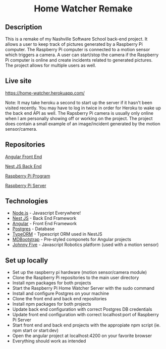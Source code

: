 # <p align="center">Home Watcher Remake</p>

## Description

This is a remake of my Nashville Software School back-end project.  It allows a user to keep track of pictures generated by a Raspberry Pi computer.  The Raspberry Pi computer is connected to a motion sensor which triggers a camera.  A user can start/stop the camera if the Raspberry Pi computer is online and create incidents related to generated pictures.  The project allows for multiple users as well.

## Live site
https://home-watcher.herokuapp.com/

Note: It may take heroku a second to start up the server if it hasn't been visited recently.  You may have to log in twice in order for Heroku to wake up the back end API as well.  The Rapsberry Pi camera is usually only online when I am personally showing off or working on the project.  The project does contain a small example of an image/incident generated by the motion sensor/camera.

## Repositories

[Angular Front End](https://github.com/Wisbell/home-watcher-remake-front-end#readme)

[Nest JS Back End](https://github.com/Wisbell/home-watcher-nestjs-back-end#readme)

[Raspberry Pi Program](https://github.com/Wisbell/home-watcher-remake-pi#readme)

[Raspberry Pi Server](https://github.com/Wisbell/home-watcher-remake-rpi-server#readme)

## Technologies

- [Node.js](https://nodejs.org/en/) - Javascript Everywhere!
- [Nest JS](https://nestjs.com/) - Back End Framework
- [Angular](https://angular.io/) - Front End Framework
- [Postgres](https://www.postgresql.org/) - Database
- [TypeORM](https://typeorm.io/#/) - Typescript ORM used in NestJS
- [MDBootstrap](https://mdbootstrap.com/) - Pre-styled componets for Angular projects
- [Johnny Five](http://johnny-five.io/) - Javascript Robotics platform (used with a motion sensor)

## Set up locally

- Set up the raspberry pi hardware (motion sensor/camera module)
- Clone the Raspberry Pi repositories to the main user directory
- Install npm packages for both projects
- Start the Raspberry Pi Home Watcher Server with the sudo command
- Install and configure Postgres on your machine
- Clone the front end and back end repositories
- Install npm packages for both projects
- Update back end configuration with correct Postgres DB credentials
- Update front end configuration with correct localhost:port of Raspberry Pi Server
- Start front end and back end projects with the appropiate npm script (ie. npm start or start:dev)
- Open the angular project at localhost:4200 on your favorite browser
- Everything should work as intended
